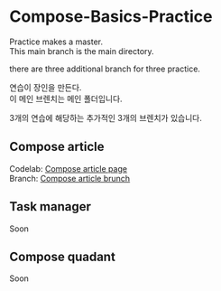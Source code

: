 # Compose-Basics-Practice

Practice makes a master.   
This main branch is the main directory.

there are three additional branch for three practice.


연습이 장인을 만든다.   
이 메인 브렌치는 메인 폴더입니다.

3개의 연습에 해당하는 추가적인 3개의 브렌치가 있습니다.

## Compose article
Codelab: [Compose article page](https://developer.android.com/codelabs/basic-android-kotlin-compose-composables-practice-problems?continue=https%3A%2F%2Fdeveloper.android.com%2Fcourses%2Fpathways%2Fandroid-basics-compose-unit-1-pathway-3%23codelab-https%3A%2F%2Fdeveloper.android.com%2Fcodelabs%2Fbasic-android-kotlin-compose-composables-practice-problems#1)   
Branch: [Compose article brunch](https://github.com/shwoghk14/Compose-Basics-Practice/tree/compose-article)
## Task manager
Soon

## Compose quadant
Soon


